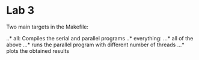 # Lab 3

Two main targets in the Makefile:

..* all: Compiles the serial and parallel programs
..* everything:
...* all of the above
...* runs the parallel program with different number of threads
...* plots the obtained results

